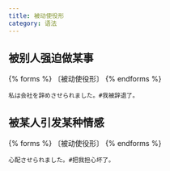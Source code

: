 ```yaml
---
title: 被动使役形
category: 语法
---
```


## 被别人强迫做某事

{% forms %}
〔被动使役形〕
{% endforms %}

```example
私は会社を辞めさせられました。#我被辞退了。
```

## 被某人引发某种情感

{% forms %}
〔被动使役形〕
{% endforms %}

```example
心配させられました。#把我担心坏了。
```
